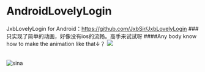 # AndroidLovelyLogin
JxbLovelyLogin for Android：https://github.com/JxbSir/JxbLovelyLogin
###只实现了简单的动画，好像没有ios的流畅。高手来试试呀
####Any body know how to make the animation like that↓？
![](https://raw.githubusercontent.com/JxbSir/JxbLovelyLogin/master/screenshot.gif)
######
![sina](http://ww3.sinaimg.cn/mw690/8f8f5f45gw1eva5xjtns8j20j20go3zg.jpg "静态图")